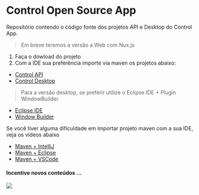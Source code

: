 # Control Open Source App
Repositório contendo o código fonte dos projetos API e Desktop do Control App.

> Em breve teremos a versão a Web com Nux.js

1. Faça o dowload do projeto
2. Com a IDE sua preferência importe via maven os projetos abaixo:

* [Control API](https://github.com/glysns/control-api-desktop/tree/main/control-api)
* [Control Desktop](https://github.com/glysns/control-api-desktop/tree/main/control-desktop)

> Para a versão desktop, se preferir utilize o Eclipse IDE + Plugin WindowBuilder

* [Eclipse IDE](https://www.youtube.com/watch?v=0zuOj-9CpNY&list=PL8NbPylKQ8Nkn0oj2ymY2jVMo5ZlmDZ20&index=8)
* [Window Builder](https://www.youtube.com/watch?v=jyHQ4ZgAMyA&list=PL8NbPylKQ8Nkn0oj2ymY2jVMo5ZlmDZ20&index=13)

Se você tiver alguma dificuldade em importar projeto maven com a sua IDE, veja os vídeos abaixo

* [Maven + IntelliJ](https://www.youtube.com/watch?v=xyBRFgviE58&list=PL8NbPylKQ8Nkn0oj2ymY2jVMo5ZlmDZ20&index=10)
* [Maven + Eclipse](https://www.youtube.com/watch?v=WEKB_fFkubc&list=PL8NbPylKQ8Nkn0oj2ymY2jVMo5ZlmDZ20&index=11)
* [Maven + VSCode](https://www.youtube.com/watch?v=ofvpV085wMw&list=PL8NbPylKQ8Nkn0oj2ymY2jVMo5ZlmDZ20&index=12)

#### Incentive novos conteúdos ...

![](https://github.com/glysns/control-api-desktop/blob/main/prints/pix-cafezinho-gleyson.jpg)
  
  
  
